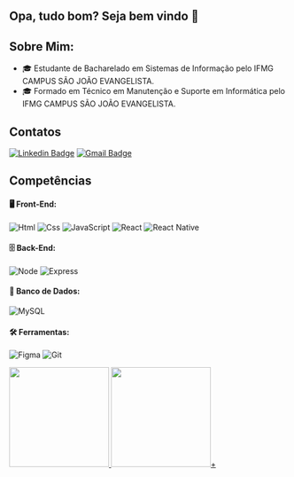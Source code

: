 ## Opa, tudo bom? Seja bem vindo 👋

## Sobre Mim:
- 🎓 Estudante de Bacharelado em Sistemas de Informação pelo IFMG CAMPUS SÃO JOÃO EVANGELISTA.
- 🎓 Formado em Técnico em Manutenção e Suporte em Informática pelo IFMG CAMPUS SÃO JOÃO EVANGELISTA.

## Contatos
[![Linkedin Badge](https://img.shields.io/badge/-Daniel_Augusto-blue?style=flat-square&logo=Linkedin&logoColor=white)](https://www.linkedin.com/in/danielaugustto/)
[![Gmail Badge](https://img.shields.io/badge/-Danielsje7133@gmail.com-c14438?style=flat-square&logo=Gmail&logoColor=white&link=mailto:Danielsje7133@gmail.com)](mailto:Danielsje7133@gmail.com)

## Competências 

#### 🖥️ Front-End:<br/>
![Html](https://img.shields.io/badge/HTML5-E34F26?style=for-the-badge&logo=html5&logoColor=white)
![Css](https://img.shields.io/badge/CSS3-1572B6?style=for-the-badge&logo=css3&logoColor=white)
![JavaScript](https://img.shields.io/badge/javascript-%23323330.svg?style=for-the-badge&logo=javascript&logoColor=%23F7DF1E)
![React](https://img.shields.io/badge/react-%2320232a.svg?style=for-the-badge&logo=react&logoColor=%2361DAFB)
![React Native](https://img.shields.io/badge/React_Native-20232A?style=for-the-badge&logo=react&logoColor=61DAFB)

#### 🗄️ Back-End:<br/>
![Node](https://img.shields.io/badge/Node.js-339933?style=for-the-badge&logo=nodedotjs&logoColor=white)
![Express](https://img.shields.io/badge/Express.js-000000?style=for-the-badge&logo=express&logoColor=white)
     
#### 💾 Banco de Dados:<br/>
![MySQL](https://img.shields.io/badge/mysql-%2300f.svg?style=for-the-badge&logo=mysql&logoColor=white)
     
#### 🛠️ Ferramentas:<br/>
![Figma](https://img.shields.io/badge/figma-%23F24E1E.svg?style=for-the-badge&logo=figma&logoColor=white)
![Git](https://img.shields.io/badge/GIT-E44C30?style=for-the-badge&logo=git&logoColor=white)

<div>
<a href="https://github.com/AugusttoDaniel">
<img loading="lazy" height="180em" src="https://github-readme-stats.vercel.app/api/top-langs/?username=AugusttoDaniel&layout=compact&langs_count=7&theme=dracula&include_all_commits=true&count_private=true"/>
<img loading="lazy" height="180em" src="https://github-readme-stats.vercel.app/api?username=AugusttoDaniel&show_icons=true&theme=dracula&include_all_commits=true&count_private=true"/>+
</div>
